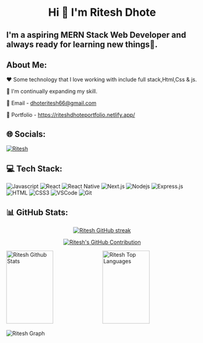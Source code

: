 <h1 align="center">Hi 👋 I'm Ritesh Dhote</h1>
<h2>I'm a aspiring MERN Stack Web Developer and always ready for learning new things🙂.</h2>

## About Me:

❤️ Some technology that I love working with include full stack,Html,Css & js.

🚀 I'm continually expanding my skill.

📩 Email - dhoteritesh66@gmail.com

💼 Portfolio - https://riteshdhoteportfolio.netlify.app/

## 🌐 Socials:
<a href="https://www.linkedin.com/in/ritesh-dhote-512772289/" target="_blank">
  <img src="https://img.shields.io/badge/LinkedIn-0077B5?style=for-the-badge&logo=linkedin&logoColor=white" alt="Ritesh"/>
 </a>

## 💻 Tech Stack:
![Javascript](https://img.shields.io/badge/Javascript-F0DB4F?style=for-the-badge&labelColor=black&logo=javascript&logoColor=F0DB4F)
![React](https://img.shields.io/badge/-React-61DBFB?style=for-the-badge&labelColor=black&logo=react&logoColor=61DBFB)
![React Native](https://img.shields.io/badge/React_Native-20232A?style=for-the-badge&logo=react&logoColor=61DAFB)
![Next.js](https://img.shields.io/badge/next.js-000000?style=for-the-badge&logo=nextdotjs&logoColor=white)
![Nodejs](https://img.shields.io/badge/Nodejs-3C873A?style=for-the-badge&labelColor=black&logo=node.js&logoColor=3C873A)
![Express.js](https://img.shields.io/badge/Express.js-000000?style=for-the-badge&logo=express&logoColor=white)
![HTML](https://img.shields.io/badge/HTML5-E34F26?style=for-the-badge&logo=html5&logoColor=white)
![CSS3](https://img.shields.io/badge/CSS3-1572B6?style=for-the-badge&logo=css3&logoColor=white)
![VSCode](https://img.shields.io/badge/Visual_Studio-0078d7?style=for-the-badge&logo=visual%20studio&logoColor=white)
![Git](https://img.shields.io/badge/Git-F05032?style=for-the-badge&logo=git&logoColor=white)

## 📊 GitHub Stats:
<p align="center">
  <a href="https://github.com/robotritesh">
    <img src="https://github-readme-streak-stats.herokuapp.com/?user=robotritesh&theme=radical&border=7F3FBF&background=0D1117" alt="Ritesh GitHub streak"/>
  </a>
</p>

<p align="center">
  <a href="https://github.com/robotritesh">
    <img src="https://github-profile-summary-cards.vercel.app/api/cards/profile-details?username=robotritesh&theme=radical" alt="Ritesh's GitHub Contribution"/>
  </a>
</p>

<a> 
    <a href="https://github.com/robotritesh"><img alt="Ritesh Github Stats" src="https://denvercoder1-github-readme-stats.vercel.app/api?username=robotritesh&show_icons=true&count_private=true&theme=react&border_color=7F3FBF&bg_color=0D1117&title_color=F85D7F&icon_color=F8D866" height="192px" width="49.5%"/></a>
  <a href="https://github.com/robotritesh"><img alt="Ritesh Top Languages" src="https://denvercoder1-github-readme-stats.vercel.app/api/top-langs/?username=robotritesh&langs_count=8&layout=compact&theme=react&border_color=7F3FBF&bg_color=0D1117&title_color=F85D7F&icon_color=F8D866" height="192px" width="49.5%"/></a>
  <br/>
</a>


![Ritesh Graph](https://github-readme-activity-graph.vercel.app/graph?username=robotritesh&custom_title=Ritesh's%20GitHub%20Activity%20Graph&bg_color=0D1117&color=7F3FBF&line=7F3FBF&point=7F3FBF&area_color=FFFFFF&title_color=FFFFFF&area=true)

